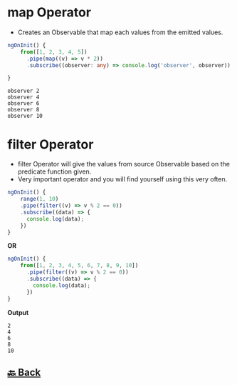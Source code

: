 <h1>map Operator</h1>

- Creates an Observable that map each values from the emitted values.

```ts
ngOnInit() {
    from([1, 2, 3, 4, 5])
      .pipe(map((v) => v * 2))
      .subscribe((observer: any) => console.log('observer', observer))

}
```
```
observer 2
observer 4
observer 6
observer 8
observer 10
```

<h1>filter Operator</h1>

- filter Operator will give the values from source Observable based on the predicate function given.
- Very important operator and you will find yourself using this very often.

```ts
ngOnInit() {
    range(1, 10)
    .pipe(filter((v) => v % 2 == 0))
    .subscribe((data) => {
      console.log(data);
    })
}
```
**OR**
```ts
ngOnInit() {
    from([1, 2, 3, 4, 5, 6, 7, 8, 9, 10])
      .pipe(filter((v) => v % 2 == 0))
      .subscribe((data) => {
        console.log(data);
      })
}
```

**Output**
```
2
4
6
8
10
```

<h2><a href="https://github.com/sanjay9616/JavaScript/blob/master/JavaScript-Technologies/RxJS/README.md"> 🔙 Back</a></h2>